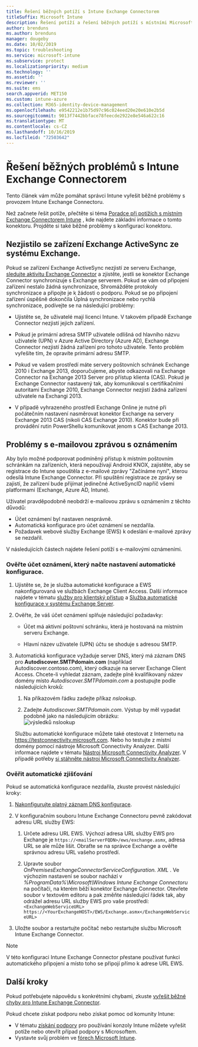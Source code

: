 ```yaml
---
title: Řešení běžných potíží s Intune Exchange Connectorem
titleSuffix: Microsoft Intune
description: Řešení potíží a řešení běžných potíží s místními Microsoft Intune Exchange Connector.
author: brenduns
ms.author: brenduns
manager: dougeby
ms.date: 10/02/2019
ms.topic: troubleshooting
ms.service: microsoft-intune
ms.subservice: protect
ms.localizationpriority: medium
ms.technology: ''
ms.assetid: ''
ms.reviewer: ''
ms.suite: ems
search.appverid: MET150
ms.custom: intune-azure
ms.collection: M365-identity-device-management
ms.openlocfilehash: e9542212e1b75d97c96c024eed20e20e610e2b5d
ms.sourcegitcommit: 9013f7442bbface78feecde2922e8e546a622c16
ms.translationtype: MT
ms.contentlocale: cs-CZ
ms.lasthandoff: 10/16/2019
ms.locfileid: "72503642"
---
```

# <a name="resolve-common-problems-with-the-intune-exchange-connector"></a>Řešení běžných problémů s Intune Exchange Connectorem
 
Tento článek vám může pomáhat správci Intune vyřešit běžné problémy s provozem Intune Exchange Connectoru.  

Než začnete řešit potíže, přečtěte si téma [Poradce při potížích s místním Exchange Connectorem Intune](troubleshoot-exchange-connector.md) , kde najdete základní informace o tomto konektoru. Projděte si také běžné problémy s konfigurací konektoru. 

## <a name="an-exchange-activesync-device-isnt-discovered-from-exchange"></a>Nezjistilo se zařízení Exchange ActiveSync ze systému Exchange.

Pokud se zařízení Exchange ActiveSync nezjistí ze serveru Exchange, [sledujte aktivitu Exchange Connector](exchange-connector-install.md#on-premises-intune-exchange-connector-high-availability-support) a zjistěte, jestli se konektor Exchange Connector synchronizuje s Exchange serverem. Pokud se vám od připojení zařízení nestalo žádná synchronizace, Shromážděte protokoly synchronizace a připojte je k žádosti o podporu. Pokud se po připojení zařízení úspěšně dokončila Úplná synchronizace nebo rychlá synchronizace, podívejte se na následující problémy: 

- Ujistěte se, že uživatelé mají licenci Intune. V takovém případě Exchange Connector nezjistí jejich zařízení.  

- Pokud je primární adresa SMTP uživatele odlišná od hlavního názvu uživatele (UPN) v Azure Active Directory (Azure AD), Exchange Connector nezjistí žádná zařízení pro tohoto uživatele. Tento problém vyřešíte tím, že opravíte primární adresu SMTP.  

- Pokud ve vašem prostředí máte servery poštovních schránek Exchange 2010 i Exchange 2013, doporučujeme, abyste odkazovali na Exchange Connector na Exchange 2013 Server pro přístup klienta (CAS). Pokud je Exchange Connector nastavený tak, aby komunikoval s certifikačními autoritami Exchange 2010, Exchange Connector nezjistí žádná zařízení uživatele na Exchangi 2013.  

- V případě vyhrazeného prostředí Exchange Online je nutné při počátečním nastavení nasměrovat konektor Exchange na servery Exchange 2013 CAS (nikoli CAS Exchange 2010). Konektor bude při provádění rutin PowerShellu komunikovat jenom s CAS Exchange 2013.  


## <a name="problems-with-the-notification-email-message"></a>Problémy s e-mailovou zprávou s oznámením  

Aby bylo možné podporovat podmíněný přístup k místním poštovním schránkám na zařízeních, která nepoužívají Android KNOX, zajistěte, aby se registrace do Intune spouštěla z e-mailové zprávy "Začínáme nyní", kterou odesílá Intune Exchange Connector. Při spuštění registrace ze zprávy se zajistí, že zařízení bude přijímat jedinečné ActiveSyncID napříč všemi platformami (Exchange, Azure AD, Intune).  

Uživatel pravděpodobně neobdrží e-mailovou zprávu s oznámením z těchto důvodů:  

- Účet oznámení byl nastaven nesprávně.
- Automatická konfigurace pro účet oznámení se nezdařila.
- Požadavek webové služby Exchange (EWS) k odeslání e-mailové zprávy se nezdařil.

V následujících částech najdete řešení potíží s e-mailovými oznámeními.

### <a name="check-the-notification-account-that-retrieves-autodiscover-settings"></a>Ověřte účet oznámení, který načte nastavení automatické konfigurace.
1. Ujistěte se, že je služba automatické konfigurace a EWS nakonfigurovaná ve službách Exchange Client Access. Další informace najdete v tématu [služby pro klientský přístup](https://docs.microsoft.com/Exchange/architecture/client-access/client-access) a [Služba automatické konfigurace v systému Exchange Server](https://docs.microsoft.com/Exchange/architecture/client-access/autodiscover?view=exchserver-2019).


2. Ověřte, že váš účet oznámení splňuje následující požadavky:

   - Účet má aktivní poštovní schránku, která je hostovaná na místním serveru Exchange.  

   - Hlavní název uživatele (UPN) účtu se shoduje s adresou SMTP.

3. Automatická konfigurace vyžaduje server DNS, který má záznam DNS pro **Autodiscover.SMTPdomain.com** (například Autodiscover.contoso.com), který odkazuje na server Exchange Client Access. Chcete-li vyhledat záznam, zadejte plně kvalifikovaný název domény místo *Autodiscover.SMTPdomain.com* a postupujte podle následujících kroků:

   1. Na příkazovém řádku zadejte příkaz *nslookup*.  

   2. Zadejte *Autodiscover.SMTPdomain.com*. Výstup by měl vypadat podobně jako na následujícím obrázku:  
      ![výsledků nslookup](./media/troubleshoot-exchange-connector-common-problems/nslookup-results.png
)

   Službu automatické konfigurace můžete také otestovat z Internetu na https://testconnectivity.microsoft.com. Nebo ho testujte z místní domény pomocí nástroje Microsoft Connectivity Analyzer. Další informace najdete v tématu [Nástroj Microsoft Connectivity Analyzer](https://docs.microsoft.com/en-us/previous-versions/office/exchange-remote-connectivity/jj851141(v=exchg.80)). V případě potřeby [si stáhněte nástroj Microsoft Connectivity Analyzer](https://go.microsoft.com/fwlink/?LinkID=313782).


### <a name="check-autodiscovery"></a>Ověřit automatické zjišťování  

Pokud se automatická konfigurace nezdařila, zkuste provést následující kroky:
1. [Nakonfigurujte platný záznam DNS konfigurace](https://docs.microsoft.com/previous-versions/exchange-server/exchange-150/mt473798(v=exchg.150)). 

2. V konfiguračním souboru Intune Exchange Connectoru pevně zakódovat adresu URL služby EWS:

   1. Určete adresu URL EWS. Výchozí adresa URL služby EWS pro Exchange je `https://<mailServerFQDN>/ews/exchange.asmx`, adresa URL se ale může lišit. Obraťte se na správce Exchange a ověřte správnou adresu URL vašeho prostředí.

   2. Upravte soubor *OnPremisesExchangeConnectorServiceConfiguration. XML* . Ve výchozím nastavení se soubor nachází v *%ProgramData%\Microsoft\Windows Intune Exchange Connectoru* na počítači, na kterém běží konektor Exchange Connector. Otevřete soubor v textovém editoru a pak změňte následující řádek tak, aby odrážel adresu URL služby EWS pro vaše prostředí: `<ExchangeWebServiceURL> https://<YourExchangeHOST>/EWS/Exchange.asmx</ExchangeWebServiceURL>`
    

3. Uložte soubor a restartujte počítač nebo restartujte službu Microsoft Intune Exchange Connector.

>[!NOTE]
> V této konfiguraci Intune Exchange Connector přestane používat funkci automatického připojení a místo toho se připojí přímo k adrese URL EWS.

## <a name="next-steps"></a>Další kroky  

Pokud potřebujete nápovědu s konkrétními chybami, zkuste [vyřešit běžné chyby pro Intune Exchange Connector](troubleshoot-exchange-connector-common-errors.md).

Pokud chcete získat podporu nebo získat pomoc od komunity Intune:
- V tématu [získání podpory](../fundamentals/get-support.md) pro používání konzoly Intune můžete vyřešit potíže nebo otevřít případ podpory s Microsoftem. 
- Vystavte svůj problém ve [fórech Microsoft Intune](https://social.technet.microsoft.com/Forums/en-US/home?forum=microsoftintuneprod).  
